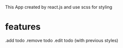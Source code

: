 This App created by react.js and use scss for styling

# features
.add todo
.remove todo
.edit todo (with previous styles)
